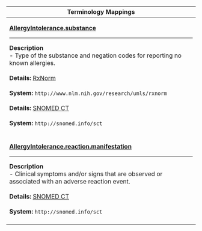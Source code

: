|Terminology Mappings|
|---|
|<p>**[AllergyIntolerance.substance](http://hl7.org/fhir/DSTU2/allergyintolerance-definitions.html#AllergyIntolerance.substance)**<hr>**Description**<br>- Type of the substance and negation codes for reporting no known allergies.<br><br>**Details:** [RxNorm](http://hl7.org/fhir/dstu2/rxnorm.html)<br><br>**System:** `http://www.nlm.nih.gov/research/umls/rxnorm`<br><br>**Details:** [SNOMED CT](http://hl7.org/fhir/dstu2/snomedct.html)<br><br>**System:** `http://snomed.info/sct`<br><br>|
|<p>**[AllergyIntolerance.reaction.manifestation](http://hl7.org/fhir/DSTU2/allergyintolerance-definitions.html#AllergyIntolerance.reaction.manifestation)**<hr>**Description**<br>- Clinical symptoms and/or signs that are observed or associated with an adverse reaction event.<br><br>**Details:** [SNOMED CT](http://hl7.org/fhir/dstu2/snomedct.html)<br><br>**System:** `http://snomed.info/sct`<br><br>|

